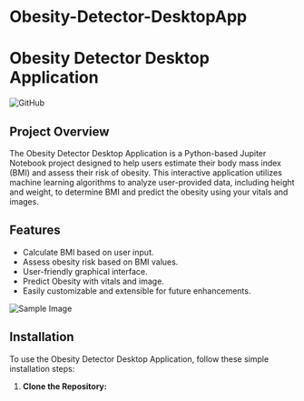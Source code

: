 # Obesity-Detector-DesktopApp
# Obesity Detector Desktop Application

![GitHub](https://img.shields.io/github/license/nimish-grover/Obesity-Detector-DesktopApp)


## Project Overview

The Obesity Detector Desktop Application is a Python-based Jupiter Notebook project designed to help users estimate their body mass index (BMI) and assess their risk of obesity. This interactive application utilizes machine learning algorithms to analyze user-provided data, including height and weight, to determine BMI and predict the obesity using your vitals and images.

## Features

- Calculate BMI based on user input.
- Assess obesity risk based on BMI values.
- User-friendly graphical interface.
- Predict Obesity with vitals and image.
- Easily customizable and extensible for future enhancements.

![Sample Image](/images/main.png)

## Installation

To use the Obesity Detector Desktop Application, follow these simple installation steps:

1. **Clone the Repository:**
